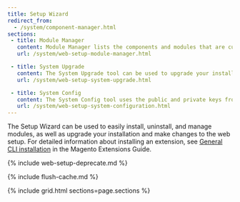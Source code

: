 ```yaml
---
title: Setup Wizard
redirect_from:
  - /system/component-manager.html
sections:
 - title: Module Manager
   content: Module Manager lists the components and modules that are currently installed in your Magento system.
   url: /system/web-setup-module-manager.html

 - title: System Upgrade
   content: The System Upgrade tool can be used to upgrade your installation of Magento. During the process, it checks your system for readiness, creates a backup, and then upgrades your system.
   url: /system/web-setup-system-upgrade.html

 - title: System Config
   content: The System Config tool uses the public and private keys from your Marketplace account to synchronize web setup operations.
   url: /system/web-setup-system-configuration.html
---
```


The Setup Wizard can be used to easily install, uninstall, and manage modules, as well as upgrade your installation and make changes to the web setup. For detailed information about installing an extension, see [General CLI installation][1] in the Magento Extensions Guide.

{% include web-setup-deprecate.md %}

{% include flush-cache.md %}

{% include grid.html sections=page.sections %}

[1]: https://devdocs.magento.com/extensions/install/
